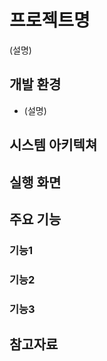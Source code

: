 # 프로젝트명

(설명)

## 개발 환경

- (설명)

## 시스템 아키텍쳐

## 실행 화면

## 주요 기능

### 기능1

### 기능2

### 기능3

## 참고자료
